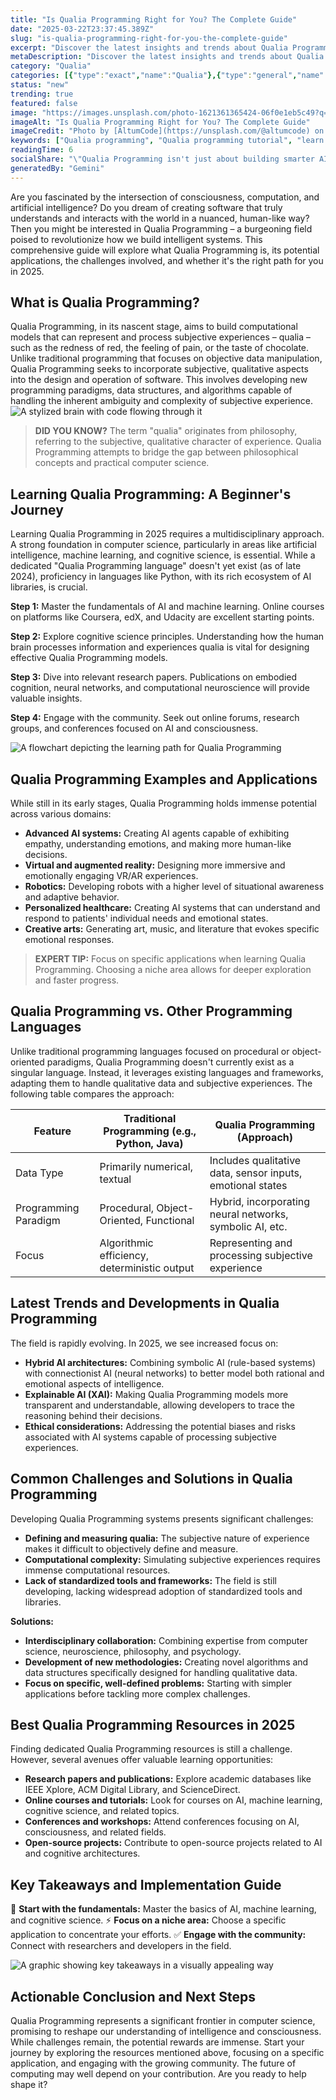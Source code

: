 ```yaml
---
title: "Is Qualia Programming Right for You? The Complete Guide"
date: "2025-03-22T23:37:45.389Z"
slug: "is-qualia-programming-right-for-you-the-complete-guide"
excerpt: "Discover the latest insights and trends about Qualia Programming. This comprehensive guide covers everything you need to know about Qualia Programming in 2025."
metaDescription: "Discover the latest insights and trends about Qualia Programming. This comprehensive guide covers everything you need to know about Qualia Programming in 2..."
category: "Qualia"
categories: [{"type":"exact","name":"Qualia"},{"type":"general","name":"Computer Science"},{"type":"medium","name":"Artificial Intelligence"},{"type":"specific","name":"Cognitive Architectures"},{"type":"niche","name":"Subjective Experience Modeling"}]
status: "new"
trending: true
featured: false
image: "https://images.unsplash.com/photo-1621361365424-06f0e1eb5c49?q=85&w=1200&fit=max&fm=webp&auto=compress"
imageAlt: "Is Qualia Programming Right for You? The Complete Guide"
imageCredit: "Photo by [AltumCode](https://unsplash.com/@altumcode) on Unsplash"
keywords: ["Qualia programming", "Qualia programming tutorial", "learn qualia programming", "qualia programming examples", "qualia programming language", "best qualia programming resources", "qualia programming vs other languages", "buy qualia programming course", "qualia programming for beginners", "qualia programming applications"]
readingTime: 6
socialShare: "\"Qualia Programming isn't just about building smarter AI; it's about building AI that understands and connects with us on a deeper, emotional level.\""
generatedBy: "Gemini"
---
```




Are you fascinated by the intersection of consciousness, computation, and artificial intelligence?  Do you dream of creating software that truly understands and interacts with the world in a nuanced, human-like way? Then you might be interested in Qualia Programming – a burgeoning field poised to revolutionize how we build intelligent systems. This comprehensive guide will explore what Qualia Programming is, its potential applications, the challenges involved, and whether it's the right path for you in 2025.

## What is Qualia Programming?

Qualia Programming, in its nascent stage, aims to build computational models that can represent and process subjective experiences – qualia – such as the redness of red, the feeling of pain, or the taste of chocolate.  Unlike traditional programming that focuses on objective data manipulation, Qualia Programming seeks to incorporate subjective, qualitative aspects into the design and operation of software. This involves developing new programming paradigms, data structures, and algorithms capable of handling the inherent ambiguity and complexity of subjective experience. ![A stylized brain with code flowing through it](https://images.unsplash.com/photo-1607799279861-4dd421887fb3?q=85&w=1200&fit=max&fm=webp&auto=compress)

> **DID YOU KNOW?**  The term "qualia" originates from philosophy, referring to the subjective, qualitative character of experience.  Qualia Programming attempts to bridge the gap between philosophical concepts and practical computer science.

## Learning Qualia Programming: A Beginner's Journey

Learning Qualia Programming in 2025 requires a multidisciplinary approach.  A strong foundation in computer science, particularly in areas like artificial intelligence, machine learning, and cognitive science, is essential.  While a dedicated "Qualia Programming language" doesn't yet exist (as of late 2024),  proficiency in languages like Python, with its rich ecosystem of AI libraries, is crucial.

**Step 1:** Master the fundamentals of AI and machine learning.  Online courses on platforms like Coursera, edX, and Udacity are excellent starting points.

**Step 2:** Explore cognitive science principles.  Understanding how the human brain processes information and experiences qualia is vital for designing effective Qualia Programming models.

**Step 3:** Dive into relevant research papers.  Publications on embodied cognition, neural networks, and computational neuroscience will provide valuable insights.

**Step 4:** Engage with the community.  Seek out online forums, research groups, and conferences focused on AI and consciousness.

![A flowchart depicting the learning path for Qualia Programming](https://images.unsplash.com/photo-1621361365424-06f0e1eb5c49?q=85&w=1200&fit=max&fm=webp&auto=compress)

## Qualia Programming Examples and Applications

While still in its early stages, Qualia Programming holds immense potential across various domains:

* **Advanced AI systems:** Creating AI agents capable of exhibiting empathy, understanding emotions, and making more human-like decisions.
* **Virtual and augmented reality:** Designing more immersive and emotionally engaging VR/AR experiences.
* **Robotics:** Developing robots with a higher level of situational awareness and adaptive behavior.
* **Personalized healthcare:** Creating AI systems that can understand and respond to patients' individual needs and emotional states.
* **Creative arts:** Generating art, music, and literature that evokes specific emotional responses.

> **EXPERT TIP:** Focus on specific applications when learning Qualia Programming.  Choosing a niche area allows for deeper exploration and faster progress.

## Qualia Programming vs. Other Programming Languages

Unlike traditional programming languages focused on procedural or object-oriented paradigms, Qualia Programming doesn't currently exist as a singular language. Instead, it leverages existing languages and frameworks, adapting them to handle qualitative data and subjective experiences.  The following table compares the approach:

| Feature         | Traditional Programming (e.g., Python, Java) | Qualia Programming (Approach) |
|-----------------|-------------------------------------------|---------------------------------|
| Data Type       | Primarily numerical, textual                | Includes qualitative data, sensor inputs, emotional states |
| Programming Paradigm | Procedural, Object-Oriented, Functional  | Hybrid, incorporating neural networks, symbolic AI, etc. |
| Focus           | Algorithmic efficiency, deterministic output | Representing and processing subjective experience |

## Latest Trends and Developments in Qualia Programming

The field is rapidly evolving.  In 2025, we see increased focus on:

* **Hybrid AI architectures:** Combining symbolic AI (rule-based systems) with connectionist AI (neural networks) to better model both rational and emotional aspects of intelligence.
* **Explainable AI (XAI):**  Making Qualia Programming models more transparent and understandable, allowing developers to trace the reasoning behind their decisions.
* **Ethical considerations:** Addressing the potential biases and risks associated with AI systems capable of processing subjective experiences.

## Common Challenges and Solutions in Qualia Programming

Developing Qualia Programming systems presents significant challenges:

* **Defining and measuring qualia:** The subjective nature of experience makes it difficult to objectively define and measure.
* **Computational complexity:** Simulating subjective experiences requires immense computational resources.
* **Lack of standardized tools and frameworks:** The field is still developing, lacking widespread adoption of standardized tools and libraries.

**Solutions:**

* **Interdisciplinary collaboration:** Combining expertise from computer science, neuroscience, philosophy, and psychology.
* **Development of new methodologies:** Creating novel algorithms and data structures specifically designed for handling qualitative data.
* **Focus on specific, well-defined problems:**  Starting with simpler applications before tackling more complex challenges.

## Best Qualia Programming Resources in 2025

Finding dedicated Qualia Programming resources is still a challenge.  However, several avenues offer valuable learning opportunities:

* **Research papers and publications:**  Explore academic databases like IEEE Xplore, ACM Digital Library, and ScienceDirect.
* **Online courses and tutorials:**  Look for courses on AI, machine learning, cognitive science, and related topics.
* **Conferences and workshops:**  Attend conferences focusing on AI, consciousness, and related fields.
* **Open-source projects:** Contribute to open-source projects related to AI and cognitive architectures.

## Key Takeaways and Implementation Guide

🔑 **Start with the fundamentals:**  Master the basics of AI, machine learning, and cognitive science.
⚡ **Focus on a niche area:**  Choose a specific application to concentrate your efforts.
✅ **Engage with the community:**  Connect with researchers and developers in the field.

![A graphic showing key takeaways in a visually appealing way](https://images.unsplash.com/photo-1607798748738-b15c40d33d57?q=85&w=1200&fit=max&fm=webp&auto=compress)

## Actionable Conclusion and Next Steps

Qualia Programming represents a significant frontier in computer science, promising to reshape our understanding of intelligence and consciousness.  While challenges remain, the potential rewards are immense.  Start your journey by exploring the resources mentioned above, focusing on a specific application, and engaging with the growing community.  The future of computing may well depend on your contribution.  Are you ready to help shape it?

